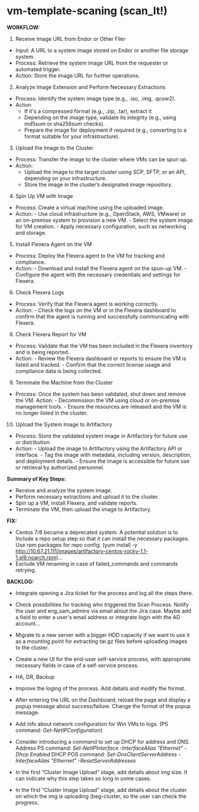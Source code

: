 # vm-template-scaning (scan_It!)

**WORKFLOW:**
1. Receive Image URL from Endor or Other Filer

 - Input: A URL to a system image stored on Endor or another file storage system.
 - Process: Retrieve the system image URL from the requester or automated trigger.
 - Action: Store the image URL for further operations.

2. Analyze Image Extension and Perform Necessary Extractions
- Process: Identify the system image type (e.g., .iso, .img, .qcow2).
- Action
	- If it's a compressed format (e.g., .zip, .tar), extract it
	- Depending on the image type, validate its integrity (e.g., using md5sum or sha256sum checks).
	- Prepare the image for deployment if required (e.g., converting to a format suitable for your infrastructure).

3. Upload the Image to the Cluster
- Process: Transfer the image to the cluster where VMs can be spun up.
- Action:
	- Upload the image to the target cluster using SCP, SFTP, or an API, depending on your infrastructure.
	- Store the image in the cluster’s designated image repository.
   
4. Spin Up VM with Image
- Process: Create a virtual machine using the uploaded image.
- Action:
		- Use cloud infrastructure (e.g., OpenStack, AWS, VMware) or an on-premise system to provision a new VM.
		- Select the system image for VM creation.
		- Apply necessary configuration, such as networking and storage.
5. Install Flexera Agent on the VM
- Process: Deploy the Flexera agent to the VM for tracking and compliance.
- Action:
		- Download and install the Flexera agent on the spun-up VM.
		- Configure the agent with the necessary credentials and settings for Flexera.

6. Check Flexera Logs
- Process: Verify that the Flexera agent is working correctly.
- Action:
		- Check the logs on the VM or in the Flexera dashboard to confirm that the agent is running and successfully communicating with Flexera.

8. Check Flexera Report for VM
- Process: Validate that the VM has been included in the Flexera inventory and is being reported.
- Action:
		- Review the Flexera dashboard or reports to ensure the VM is listed and tracked.
		- Confirm that the correct license usage and compliance data is being collected.
9. Terminate the Machine from the Cluster
- Process: Once the system has been validated, shut down and remove the VM.
Action:
		- Decommission the VM using cloud or on-premise management tools.
		- Ensure the resources are released and the VM is no longer listed in the cluster.

10. Upload the System Image to Artifactory
- Process: Store the validated system image in Artifactory for future use or distribution.
- Action:
		- Upload the image to Artifactory using the Artifactory API or interface.
		- Tag the image with metadata, including version, description, and deployment details.
		- Ensure the image is accessible for future use or retrieval by authorized personnel.

**Summary of Key Steps:**
- Receive and analyze the system image.
- Perform necessary extractions and upload it to the cluster.
- Spin up a VM, install Flexera, and validate reports.
- Terminate the VM, then upload the image to Artifactory.


**FIX:**
 - Centos 7/8 became a deprecated system. A potential solution is to Include a repo setup step so that it can install the necessary packages. Use rpm packages for repo config. (yum install -y http://10.67.21.111/images/artifactory-centos-rocky-1.1-1.el9.noarch.rpm)...
 - Exclude VM renaming in case of failed_commands and commands retrying.


**BACKLOG:**
- Integrate opening a Jira ticket for the process and log all the steps there.
- Check possibilities for tracking who triggered the Scan Process. Notify the user and eng_sam_admins via email about the Jira case. Maybe add a field to enter a user's email address or integrate login with the AD account...
- Migrate to a new server with a bigger HDD capacity if we want to use it as a mounting point for extracting tar.gz files before uploading images to the cluster.
- Create a new UI for the end-user self-service process, with appropriate necessary fields in case of a self-service process.
- HA, DR, Backup

- Improve the loging of the process. Add details and modify the format.
- After entering the URL on the Dashboard, reload the page and display a popup message about success/failure. Change the format of the popup message.

- Add info about network configuration for Win VMs to logs. (PS command: _Get-NetIPConfiguration_)
- Consider introducing a command to set up DHCP for address and DNS. Address PS command: _Set-NetIPInterface -InterfaceAlias "Ethernet" -Dhcp Enabled_ DHCP POS command: _Set-DnsClientServerAddress -InterfaceAlias "Ethernet" -ResetServerAddresses_

- In the first “Cluster Image Upload” stage, add details about img size. It can indicate why this step takes so long in some cases. 
- In the first “Cluster Image Upload” stage, add details about the cluster on which the img is uploading (beg-cluster, so the user can check the progress.
